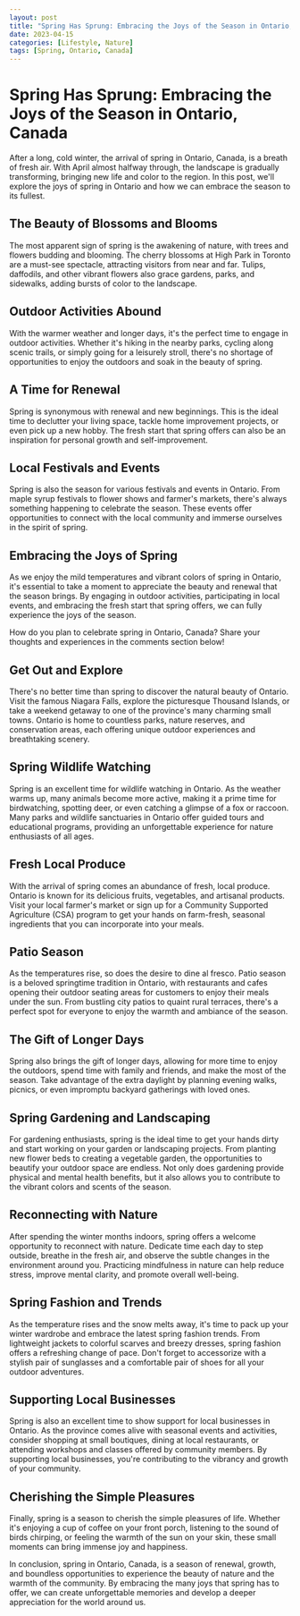 ```yaml
---
layout: post
title: "Spring Has Sprung: Embracing the Joys of the Season in Ontario, Canada"
date: 2023-04-15
categories: [Lifestyle, Nature]
tags: [Spring, Ontario, Canada]
---
```


# Spring Has Sprung: Embracing the Joys of the Season in Ontario, Canada

After a long, cold winter, the arrival of spring in Ontario, Canada, is a breath of fresh air. With April almost halfway through, the landscape is gradually transforming, bringing new life and color to the region. In this post, we'll explore the joys of spring in Ontario and how we can embrace the season to its fullest.

## The Beauty of Blossoms and Blooms

The most apparent sign of spring is the awakening of nature, with trees and flowers budding and blooming. The cherry blossoms at High Park in Toronto are a must-see spectacle, attracting visitors from near and far. Tulips, daffodils, and other vibrant flowers also grace gardens, parks, and sidewalks, adding bursts of color to the landscape.

## Outdoor Activities Abound

With the warmer weather and longer days, it's the perfect time to engage in outdoor activities. Whether it's hiking in the nearby parks, cycling along scenic trails, or simply going for a leisurely stroll, there's no shortage of opportunities to enjoy the outdoors and soak in the beauty of spring.

## A Time for Renewal

Spring is synonymous with renewal and new beginnings. This is the ideal time to declutter your living space, tackle home improvement projects, or even pick up a new hobby. The fresh start that spring offers can also be an inspiration for personal growth and self-improvement.

## Local Festivals and Events

Spring is also the season for various festivals and events in Ontario. From maple syrup festivals to flower shows and farmer's markets, there's always something happening to celebrate the season. These events offer opportunities to connect with the local community and immerse ourselves in the spirit of spring.

## Embracing the Joys of Spring

As we enjoy the mild temperatures and vibrant colors of spring in Ontario, it's essential to take a moment to appreciate the beauty and renewal that the season brings. By engaging in outdoor activities, participating in local events, and embracing the fresh start that spring offers, we can fully experience the joys of the season.

How do you plan to celebrate spring in Ontario, Canada? Share your thoughts and experiences in the comments section below!

## Get Out and Explore

There's no better time than spring to discover the natural beauty of Ontario. Visit the famous Niagara Falls, explore the picturesque Thousand Islands, or take a weekend getaway to one of the province's many charming small towns. Ontario is home to countless parks, nature reserves, and conservation areas, each offering unique outdoor experiences and breathtaking scenery.

## Spring Wildlife Watching

Spring is an excellent time for wildlife watching in Ontario. As the weather warms up, many animals become more active, making it a prime time for birdwatching, spotting deer, or even catching a glimpse of a fox or raccoon. Many parks and wildlife sanctuaries in Ontario offer guided tours and educational programs, providing an unforgettable experience for nature enthusiasts of all ages.

## Fresh Local Produce

With the arrival of spring comes an abundance of fresh, local produce. Ontario is known for its delicious fruits, vegetables, and artisanal products. Visit your local farmer's market or sign up for a Community Supported Agriculture (CSA) program to get your hands on farm-fresh, seasonal ingredients that you can incorporate into your meals.

## Patio Season

As the temperatures rise, so does the desire to dine al fresco. Patio season is a beloved springtime tradition in Ontario, with restaurants and cafes opening their outdoor seating areas for customers to enjoy their meals under the sun. From bustling city patios to quaint rural terraces, there's a perfect spot for everyone to enjoy the warmth and ambiance of the season.

## The Gift of Longer Days

Spring also brings the gift of longer days, allowing for more time to enjoy the outdoors, spend time with family and friends, and make the most of the season. Take advantage of the extra daylight by planning evening walks, picnics, or even impromptu backyard gatherings with loved ones.

## Spring Gardening and Landscaping

For gardening enthusiasts, spring is the ideal time to get your hands dirty and start working on your garden or landscaping projects. From planting new flower beds to creating a vegetable garden, the opportunities to beautify your outdoor space are endless. Not only does gardening provide physical and mental health benefits, but it also allows you to contribute to the vibrant colors and scents of the season.

## Reconnecting with Nature

After spending the winter months indoors, spring offers a welcome opportunity to reconnect with nature. Dedicate time each day to step outside, breathe in the fresh air, and observe the subtle changes in the environment around you. Practicing mindfulness in nature can help reduce stress, improve mental clarity, and promote overall well-being.

## Spring Fashion and Trends

As the temperature rises and the snow melts away, it's time to pack up your winter wardrobe and embrace the latest spring fashion trends. From lightweight jackets to colorful scarves and breezy dresses, spring fashion offers a refreshing change of pace. Don't forget to accessorize with a stylish pair of sunglasses and a comfortable pair of shoes for all your outdoor adventures.

## Supporting Local Businesses

Spring is also an excellent time to show support for local businesses in Ontario. As the province comes alive with seasonal events and activities, consider shopping at small boutiques, dining at local restaurants, or attending workshops and classes offered by community members. By supporting local businesses, you're contributing to the vibrancy and growth of your community.

## Cherishing the Simple Pleasures

Finally, spring is a season to cherish the simple pleasures of life. Whether it's enjoying a cup of coffee on your front porch, listening to the sound of birds chirping, or feeling the warmth of the sun on your skin, these small moments can bring immense joy and happiness.

In conclusion, spring in Ontario, Canada, is a season of renewal, growth, and boundless opportunities to experience the beauty of nature and the warmth of the community. By embracing the many joys that spring has to offer, we can create unforgettable memories and develop a deeper appreciation for the world around us.

